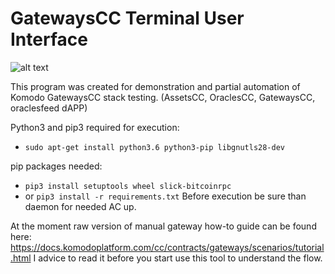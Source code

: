 # GatewaysCC Terminal User Interface

![alt text](https://i.imgur.com/c8DPfpp.png)

This program was created for demonstration and partial automation of Komodo GatewaysCC stack testing. (AssetsCC, OraclesCC, GatewaysCC, oraclesfeed dAPP)

Python3 and pip3 required for execution:
*  `sudo apt-get install python3.6 python3-pip libgnutls28-dev`

pip packages needed:
* `pip3 install setuptools wheel slick-bitcoinrpc`
* or `pip3 install -r requirements.txt`
Before execution be sure than daemon for needed AC up.

At the moment raw version of manual gateway how-to guide can be found here: https://docs.komodoplatform.com/cc/contracts/gateways/scenarios/tutorial.html I advice to read it before you start use this tool to understand the flow.
